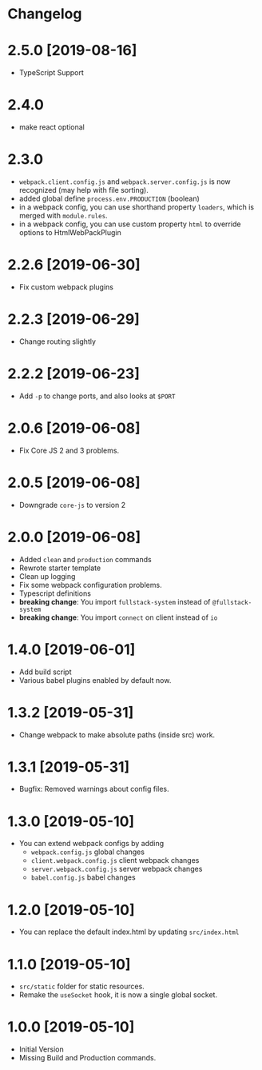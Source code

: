 # Changelog

# 2.5.0 [2019-08-16]
- TypeScript Support

# 2.4.0
- make react optional

# 2.3.0
- `webpack.client.config.js` and `webpack.server.config.js` is now recognized (may help with file sorting).
- added global define `process.env.PRODUCTION` (boolean)
- in a webpack config, you can use shorthand property `loaders`, which is merged with `module.rules`.
- in a webpack config, you can use custom property `html` to override options to HtmlWebPackPlugin

# 2.2.6 [2019-06-30]
- Fix custom webpack plugins

# 2.2.3 [2019-06-29]
- Change routing slightly

# 2.2.2 [2019-06-23]
- Add `-p` to change ports, and also looks at `$PORT`

# 2.0.6 [2019-06-08]
- Fix Core JS 2 and 3 problems.

# 2.0.5 [2019-06-08]
- Downgrade `core-js` to version 2

# 2.0.0 [2019-06-08]
- Added `clean` and `production` commands
- Rewrote starter template
- Clean up logging
- Fix some webpack configuration problems.
- Typescript definitions
- **breaking change**: You import `fullstack-system` instead of `@fullstack-system`
- **breaking change**: You import `connect` on client instead of `io`

# 1.4.0 [2019-06-01]
- Add build script
- Various babel plugins enabled by default now.

# 1.3.2 [2019-05-31]
- Change webpack to make absolute paths (inside src) work.

# 1.3.1 [2019-05-31]
- Bugfix: Removed warnings about config files.

# 1.3.0 [2019-05-10]
- You can extend webpack configs by adding
  - `webpack.config.js` global changes
  - `client.webpack.config.js` client webpack changes
  - `server.webpack.config.js` server webpack changes
  - `babel.config.js` babel changes

# 1.2.0 [2019-05-10]
- You can replace the default index.html by updating `src/index.html`

# 1.1.0 [2019-05-10]
- `src/static` folder for static resources.
- Remake the `useSocket` hook, it is now a single global socket.

# 1.0.0 [2019-05-10]
- Initial Version
- Missing Build and Production commands.
